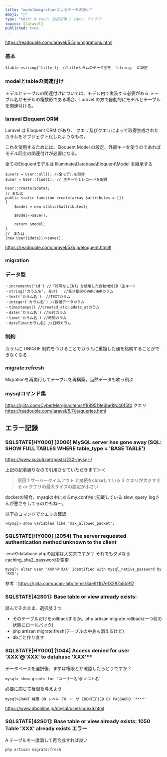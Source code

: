 ```yaml
---
title: "model&migrationによるデータの扱い"
emoji: "🐚"
type: "tech" # tech: 技術記事 / idea: アイデア
topics: [laravel]
published: true
---
```

https://readouble.com/laravel/5.5/ja/migrations.html
### 基本
```php:
$table->string('title');　//titleカラムのデータ型を 「string」 に設定
```
### modelとtableの関連付け
モデルとテーブルの関連付けについては、モデル内で実装する必要がある
テーブル名がモデルの複数形である場合、Laravel の方で自動的にモデルとテーブルを関連付ける。
### laravel Eloquent ORM
Laravel は Eloquent ORM があり、
クエリ及びクエリによって取得生成されたカラムをオブジェクト化したようなもの。

これを使用するためには、Eloquent Model の設定、外部キーを使うのであればモデル同士の関連付けが必要になる。

全てのEloquentモデルは Illuminate\Database\Eloquent\Model を継承する

```php:取得
$users = User::all(); //全モデルを取得
$user = User::find(1); // 主キーで１レコードを取得
```
```php:作成
User::create($data);
// または
public static function create(array $attributes = [])
{
    $model = new static($attributes);

    $model->save();

    return $model;
}
//　または
(new User($data))->save();
```
https://readouble.com/laravel/5.6/ja/eloquent.html¥

### migration

### データ型
```php:
・increments('id') //「符号なしINT」を使用した自動増分ID（主キー)
・string('カラム名', 長さ) 　//長さ指定のVARCHARカラム
・text('カラム名')  //TEXTカラム
・integer('カラム名') //数値データカラム
・timestamps() //created_atとupdate_atカラム
・date('カラム名') //日付カラム
・time('カラム名') //時間カラム
・dateTime(カラム名) //日時カラム
```
### 制約
カラムに UNIQUE 制約をつけることでカラムに重複した値を格納することができなくなる

### migrate:refresh
Migrationを再実行してテーブルを再構築。当然データも吹っ飛ぶ
### mysqlコマンド集
https://qiita.com/CyberMergina/items/f889519e6be19c46f5f4
クエリ
https://readouble.com/laravel/5.7/ja/queries.html
## エラー記録
### SQLSTATE[HY000] [2006] MySQL server has gone away (SQL: SHOW FULL TABLES WHERE table_type = 'BASE TABLE')
https://www.suzu6.net/posts/232-mysql-/

上記の記事通りなので引用させていただきます＞＜
>原因
>1 サーバータイムアウト
>2 接続をcloseしている
>3 クエリが大きすぎる or クエリの最大サイズの設定が小さい

dockerの場合、mysqlの中にあるmy.conf内に記載している
slow_query_logさんが悪さをしてるのかもね〜。

以下のコマンドでクエリの確認
```
>mysql> show variables like 'max_allowed_packet';
```

### SQLSTATE[HY000] [2054] The server requested authentication method unknown to the client
 
.envやdatabase.phpの設定は大丈夫ですか？
それでもダメなら
caching_sha2_passwordを変更
```
mysql> alter user 'XXX'@'XXX' identified with mysql_native_password by 'XXX';
```
参考：https://qiita.com/ucan-lab/items/3ae911b7e13287a5b917

### SQLSTATE[42S01]: Base table or view already exists:
読んでそのまま、選択肢３つ

- そのテーブルだけをrollbackするか。php artisan migrate:rollback(一つ前の状態にロールバック)
- php artisan migrate:fresh(テーブルの中身も消えるけど）
- dbごと作り直す

### SQLSTATE[HY000] [1044] Access denied for user 'XXX'@'XXX' to database 'XXX'**
データベースを選択後、まずは権限とか確認したらどうですか？
```
mysql> show grants for 'ユーザー名'@'ホスト名'
```
必要に応じて権限を与えよう
```
mysql>GRANT 権限 ON レベル TO ユーザ IDENTIFIED BY PASSWORD '****'
```
https://www.dbonline.jp/mysql/user/index6.html

### SQLSTATE[42S01]: Base table or view already exists: 1050 Table 'XXX' already exists エラー

A テーブルを一度消して再合成すれば良い
```
php artisan migrate:fresh
```